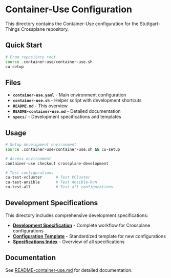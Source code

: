 # Container-Use Configuration

This directory contains the Container-Use configuration for the Stuttgart-Things Crossplane repository.

## Quick Start

```bash
# From repository root
source .container-use/container-use.sh
cu-setup
```

## Files

- **`container-use.yaml`** - Main environment configuration
- **`container-use.sh`** - Helper script with development shortcuts
- **`README.md`** - This overview
- **`README-container-use.md`** - Detailed documentation
- **`specs/`** - Development specifications and templates

## Usage

```bash
# Setup development environment
source .container-use/container-use.sh && cu-setup

# Access environment
container-use checkout crossplane-development

# Test configurations
cu-test-vcluster      # Test VCluster
cu-test-ansible       # Test Ansible-Run
cu-test-all           # Test all configurations
```

## Development Specifications

This directory includes comprehensive development specifications:

- **[Development Specification](specs/crossplane-configuration-development.md)** - Complete workflow for Crossplane configurations
- **[Configuration Template](specs/configuration-template.md)** - Standardized template for new configurations
- **[Specifications Index](specs/README.md)** - Overview of all specifications

## Documentation

See [README-container-use.md](README-container-use.md) for detailed documentation.